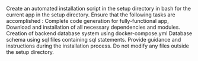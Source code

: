 Create an automated installation script in the setup directory  in bash for the current app in the setup directory. Ensure that the following tasks are accomplished :
Complete code generation for fully-functional app, 
Download and installation of all necessary dependencies and modules. 
Creation of backend database system using docker-compose.yml
Database schema using sql files containing sql statements.
Provide guidance and instructions during the installation process.
Do not modify any files outside the setup directory.
